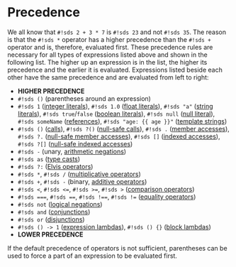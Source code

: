 # Precedence

We all know that `#!sds 2 + 3 * 7` is `#!sds 23` and not `#!sds 35`. The reason is that the `#!sds *` operator has a higher precedence than the `#!sds +` operator and is, therefore, evaluated first. These precedence rules are necessary for all types of expressions listed above and shown in the following list. The higher up an expression is in the list, the higher its precedence and the earlier it is evaluated. Expressions listed beside each other have the same precedence and are evaluated from left to right:

- **HIGHER PRECEDENCE**
- `#!sds ()` (parentheses around an expression)
- `#!sds 1` ([integer literals][int-literals]), `#!sds 1.0` ([float literals][float-literals]), `#!sds "a"` ([string literals][string-literals]), `#!sds true`/`false` ([boolean literals][boolean-literals]), `#!sds null` ([null literal][null-literal]), `#!sds someName` ([references][references]), `#!sds "age: {{ age }}"` ([template strings][template-strings])
- `#!sds ()` ([calls][calls]), `#!sds ?()` ([null-safe calls][null-safe-calls]), `#!sds .` ([member accesses][member-accesses]), `#!sds ?.` ([null-safe member accesses][null-safe-member-accesses]), `#!sds []` ([indexed accesses][indexed-accesses]), `#!sds ?[]` ([null-safe indexed accesses][null-safe-indexed-accesses])
- `#!sds -` (unary, [arithmetic negations][operations-on-numbers])
- `#!sds as` ([type casts][type-casts])
- `#!sds ?:` ([Elvis operators][elvis-operator])
- `#!sds *`, `#!sds /` ([multiplicative operators][operations-on-numbers])
- `#!sds +`, `#!sds -` (binary, [additive operators][operations-on-numbers])
- `#!sds <`, `#!sds <=`, `#!sds >=`, `#!sds >` ([comparison operators][operations-on-numbers])
- `#!sds ===`, `#!sds ==`, `#!sds !==`, `#!sds !=` ([equality operators][equality-checks])
- `#!sds not` ([logical negations][logical-operations])
- `#!sds and` ([conjunctions][logical-operations])
- `#!sds or` ([disjunctions][logical-operations])
- `#!sds () -> 1` ([expression lambdas][expression-lambdas]), `#!sds () {}` ([block lambdas][block-lambdas])
- **LOWER PRECEDENCE**

If the default precedence of operators is not sufficient, parentheses can be used to force a part of an expression to be evaluated first.

[segments]: ../segments.md
[calls]: calls.md#calls
[int-literals]: literals.md#int-literals
[float-literals]: literals.md#float-literals
[string-literals]: literals.md#string-literals
[boolean-literals]: literals.md#boolean-literals
[null-literals]: literals.md#sds-null-literal
[logical-operations]: operations.md#logical-operations
[block-lambdas]: lambdas.md#block-lambdas
[expression-lambdas]: lambdas.md#expression-lambdas
[elvis-operator]: operations.md#elvis-operator
[equality-checks]: operations.md#equality-checks
[operations-on-numbers]: operations.md#operations-on-numbers
[type-casts]: type-casts.md
[template-strings]: template-strings.md
[null-safe-calls]: calls.md#null-safe-calls
[null-safe-member-accesses]: member-accesses.md#null-safe-member-accesses
[null-safe-indexed-accesses]: indexed-accesses.md#null-safe-indexed-accesses
[references]: references.md
[member-accesses]: member-accesses.md
[indexed-accesses]: indexed-accesses.md
[null-literal]: literals.md#sds-null-literal
